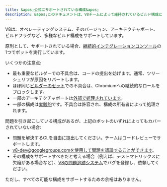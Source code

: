 ```yaml
---
title: &apos;公式にサポートされている構成&apos;
description: &apos;このドキュメントは、V8チームによって維持されているビルド構成について説明しています。&apos;
---
```

V8は、オペレーティングシステム、そのバージョン、アーキテクチャポート、ビルドフラグなど、多様なビルド構成をサポートしています。

原則として、サポートされている場合、[継続的インテグレーションコンソール](https://ci.chromium.org/p/v8/g/main/console)の1つでボットを実行しています。

いくつかの注意点:

- 最も重要なビルダーでの不具合は、コードの提出を妨げます。通常、ツリーシェリフが原因をリバートします。
- ほぼ同じ[ビルダーのセット](https://chromium.googlesource.com/infra/infra/+/main/infra/services/lkgr_finder/config/v8_cfg.pyl)での不具合は、Chromiumへの継続的なロールをブロックします。
- 一部のアーキテクチャポートは[外部で処理されています](/docs/ports)。
- 一部の構成は[実験的](https://ci.chromium.org/p/v8/g/experiments/console)です。不具合は許容され、構成の所有者によって処理されます。

問題を引き起こしている構成があるが、上記のボットのいずれによってもカバーされていない場合:

- 問題を解決するCLを自由に提出してください。チームはコードレビューでサポートします。
- v8-dev@googlegroups.comを使用して問題を議論することができます。
- その構成をサポートすべきだと考える場合（例えば、テストマトリックスに欠陥がある場合など）、[V8の問題追跡システム](https://bugs.chromium.org/p/v8/issues/entry)でバグを登録し、依頼してください。

ただし、すべての可能な構成をサポートするための余裕はありません。

